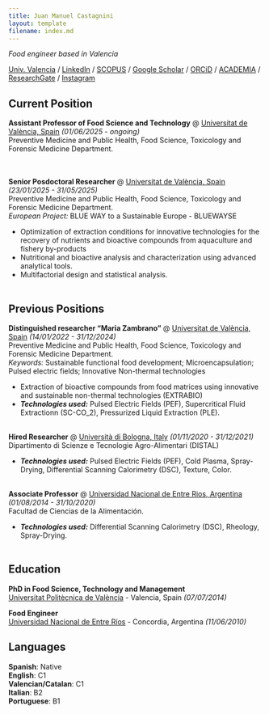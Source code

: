 ```yaml
---
title: Juan Manuel Castagnini
layout: template
filename: index.md
--- 
```

_Food engineer based in Valencia_ <br>

[Univ. Valencia](https://www.uv.es/uvweb/universidad/es/ficha-persona-1285950309813.html?p2=castagni&idA=) / [LinkedIn](https://www.linkedin.com/in/juanmanuelcastagnini/) / [SCOPUS](https://www.scopus.com/authid/detail.uri?authorId=56401130100) / [Google Scholar](https://scholar.google.com/citations?hl=es&user=64MjyNgAAAAJ) / [ORCiD](https://orcid.org/0000-0002-3659-3640) / [ACADEMIA](https://www.researchgate.net/profile/Juan-Castagnini) / [ResearchGate](https://www.researchgate.net/profile/Juan-Castagnini) / [Instagram](https://www.instagram.com/juan.castagnini_food_science)

## Current Position

**Assistant Professor of Food Science and Technology** @ [Universitat de València, Spain](https://www.uv.es/) _(01/06/2025 - ongoing)_ <br>
Preventive Medicine and Public Health, Food Science, Toxicology and Forensic Medicine Department. <br>
<br><br>

**Senior Posdoctoral Researcher** @ [Universitat de València, Spain](https://www.uv.es/) _(23/01/2025 - 31/05/2025)_ <br>
Preventive Medicine and Public Health, Food Science, Toxicology and Forensic Medicine Department. <br>
*European Project:* BLUE WAY to a Sustainable Europe - BLUEWAYSE
  - Optimization of extraction conditions for innovative technologies for the recovery of nutrients and bioactive compounds from aquaculture and fishery by-products
  - Nutritional and bioactive analysis and characterization using advanced analytical tools.
  - Multifactorial design and statistical analysis.
<br><br>

## Previous Positions

**Distinguished researcher “Maria Zambrano”** @ [Universitat de València, Spain](https://www.uv.es/) _(14/01/2022 - 31/12/2024)_ <br>
Preventive Medicine and Public Health, Food Science, Toxicology and Forensic Medicine Department. <br>
*Keywords:* Sustainable functional food development; Microencapsulation; Pulsed electric fields; Innovative Non-thermal technologies
  - Extraction of bioactive compounds from food matrices using innovative and sustainable non-thermal technologies (EXTRABIO)
  - **_Technologies used:_** Pulsed Electric Fields (PEF), Supercritical Fluid Extractionn (SC-CO_2), Pressurized Liquid Extraction (PLE).
<br><br>

**Hired Researcher** @ [Università di Bologna, Italy](https://www.unibo.it/en/homepage) _(01/11/2020 - 31/12/2021)_ <br>
Dipartimento di Scienze e Tecnologie Agro-Alimentari (DISTAL) <br>
  - **_Technologies used:_** Pulsed Electric Fields (PEF), Cold Plasma, Spray-Drying, Differential Scanning Calorimetry (DSC), Texture, Color.
<br><br>

**Associate Professor** @ [Universidad Nacional de Entre Rios, Argentina](https://uner.edu.ar/) _(01/08/2014 - 31/10/2020)_ <br>
Facultad de Ciencias de la Alimentación. <br>
  - **_Technologies used:_** Differential Scanning Calorimetry (DSC), Rheology, Spray-Drying.
    <br><br>

## Education

**PhD in Food Science, Technology and Management** <br>
[Universitat Politècnica de València](https://www.upv.es/) - Valencia, Spain _(07/07/2014)_ <br>

**Food Engineer** <br>
[Universidad Nacional de Entre Ríos](https://uner.edu.ar/) - Concordia, Argentina _(11/06/2010)_

## Languages
**Spanish**: Native <br>
**English**: C1 <br>
**Valencian/Catalan**: C1 <br>
**Italian**: B2 <br>
**Portuguese**: B1 <br>
<br><br>
